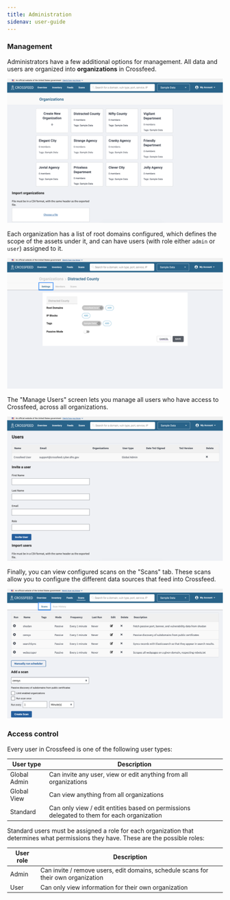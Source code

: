 ```yaml
---
title: Administration
sidenav: user-guide
---
```


### Management

Administrators have a few additional options for management. All data and users are organized into **organizations** in Crossfeed.

![org list](./img/org%20list.png)

Each organization has a list of root domains configured, which defines the scope of the assets under it, and can have users (with role either `admin` or `user`) assigned to it.

![org detail](./img/org%20detail.png)

The "Manage Users" screen lets you manage all users who have access to Crossfeed, across all organizations.

![user list](./img/user%20list.png)

Finally, you can view configured scans on the "Scans" tab. These scans allow you to configure the different data sources that feed into Crossfeed.

![scan list](./img/scan%20list.png)

### Access control

Every user in Crossfeed is one of the following user types:

| User type    | Description                                                                                |
| ------------ | ------------------------------------------------------------------------------------------ |
| Global Admin | Can invite any user, view or edit anything from all organizations                          |
| Global View  | Can view anything from all organizations                                                   |
| Standard     | Can only view / edit entities based on permissions delegated to them for each organization |

Standard users must be assigned a role for each organization that determines what permissions they have. These are the possible roles:

| User role | Description                                                                        |
| --------- | ---------------------------------------------------------------------------------- |
| Admin     | Can invite / remove users, edit domains, schedule scans for their own organization |
| User      | Can only view information for their own organization                               |
